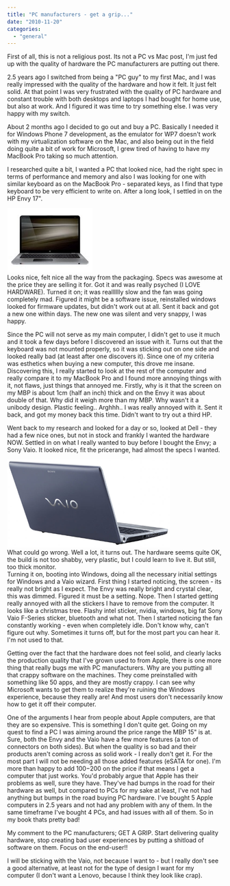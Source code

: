 ```yaml
---
title: "PC manufacturers - get a grip..."
date: "2010-11-20"
categories: 
  - "general"
---
```


First of all, this is not a religious post. Its not a PC vs Mac post, I'm just fed up with the quality of hardware the PC manufacturers are putting out there.

2.5 years ago I switched from being a "PC guy" to my first Mac, and I was really impressed with the quality of the hardware and how it felt. It just felt solid. At that point I was very frustrated with the quality of PC hardware and constant trouble with both desktops and laptops I had bought for home use, but also at work. And I figured it was time to try something else. I was very happy with my switch.

About 2 months ago I decided to go out and buy a PC. Basically I needed it for Windows Phone 7 development, as the emulator for WP7 doesn't work with my virtualization software on the Mac, and also being out in the field doing quite a bit of work for Microsoft, I grew tired of having to have my MacBook Pro taking so much attention.

I researched quite a bit, I wanted a PC that looked nice, had the right spec in terms of performance and memory and also I was looking for one with similar keyboard as on the MacBook Pro - separated keys, as I find that type keyboard to be very efficient to write on. After a long look, I settled in on the HP Envy 17".

![](images/1-thumb1.jpg)  
Looks nice, felt nice all the way from the packaging. Specs was awesome at the price they are selling it for. Got it and was really psyched (I LOVE HARDWARE). Turned it on; it was realllllly slow and the fan was going completely mad. Figured it might be a software issue, reinstalled windows looked for firmware updates, but didn't work out at all. Sent it back and got a new one within days. The new one was silent and very snappy, I was happy.

Since the PC will not serve as my main computer, I didn't get to use it much and it took a few days before I discovered an issue with it. Turns out that the keyboard was not mounted properly, so it was sticking out on one side and looked really bad (at least after one discovers it). Since one of my criteria was esthetics when buying a new computer, this drove me insane. Discovering this, I really started to look at the rest of the computer and really compare it to my MacBook Pro and I found more annoying things with it, not flaws, just things that annoyed me. Firstly, why is it that the screen on my MBP is about 1cm (half an inch) thick and on the Envy it was about double of that. Why did it weigh more than my MBP. Why wasn't it a unibody design. Plastic feeling.. Arghhh.. I was really annoyed with it. Sent it back, and got my money back this time. Didn't want to try out a third HP.

Went back to my research and looked for a day or so, looked at Dell - they had a few nice ones, but not in stock and frankly I wanted the hardware NOW. Settled in on what I really wanted to buy before I bought the Envy; a Sony Vaio. It looked nice, fit the pricerange, had almost the specs I wanted.  
  

![](images/image-thumb.png)  
What could go wrong. Well a lot, it turns out. The hardware seems quite OK, the build is not too shabby, very plastic, but I could learn to live it. But still, too thick monitor.  
Turning it on, booting into Windows, doing all the necessary initial settings for Windows and a Vaio wizard. First thing I started noticing, the screen - its really not bright as I expect. The Envy was really bright and crystal clear, this was dimmed. Figured it must be a setting. Nope. Then I started getting really annoyed with all the stickers I have to remove from the computer. It looks like a christmas tree. Flashy intel sticker, nvidia, windows, big fat Sony Vaio F-Series sticker, bluetooth and what not. Then I started noticing the fan constantly working - even when completely idle. Don't know why, can't figure out why. Sometimes it turns off, but for the most part you can hear it. I'm not used to that.

Getting over the fact that the hardware does not feel solid, and clearly lacks the production quality that I've grown used to from Apple, there is one more thing that really bugs me with PC manufacturers. Why are you putting all that crappy software on the machines. They come preinstalled with something like 50 apps, and they are mostly crappy. I can see why Microsoft wants to get them to realize they're ruining the Windows experience, because they really are! And most users don't necessarily know how to get it off their computer.  
  

One of the arguments I hear from people about Apple computers, are that they are so expensive. This is something I don't quite get. Going on my quest to find a PC I was aiming around the price range the MBP 15" is at. Sure, both the Envy and the Vaio have a few more features (a ton of connectors on both sides). But when the quality is so bad and their products aren't coming across as solid work - I really don't get it. For the most part I will not be needing all those added features (eSATA for one). I'm more than happy to add $100-$200 on the price if that means I get a computer that just works. You'd probably argue that Apple has their problems as well, sure they have. They've had bumps in the road for their hardware as well, but compared to PCs for my sake at least, I've not had anything but bumps in the road buying PC hardware. I've bought 5 Apple computers in 2.5 years and not had any problem with any of them. In the same timeframe I've bought 4 PCs, and had issues with all of them. So in my book thats pretty bad!  
  

My comment to the PC manufacturers; GET A GRIP. Start delivering quality hardware, stop creating bad user experiences by putting a shitload of software on them. Focus on the end-user!!

I will be sticking with the Vaio, not because I want to - but I really don't see a good alternative, at least not for the type of design I want for my computer (I don't want a Lenovo, because I think they look like crap).
